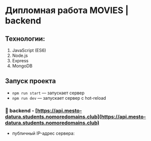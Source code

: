 # Дипломная работа MOVIES | backend

## Технологии:
1. JavaScript (ES6)
2. Node.js
3. Express
4. MongoDB

## Запуск проекта
* `npm run start` — запускает сервер
* `npm run dev` — запускает сервер с hot-reload

### :link: backend - [https://api.mesto-datura.students.nomoredomains.club](https://api.mesto-datura.students.nomoredomains.club)

* публичный IP-адрес сервера:

